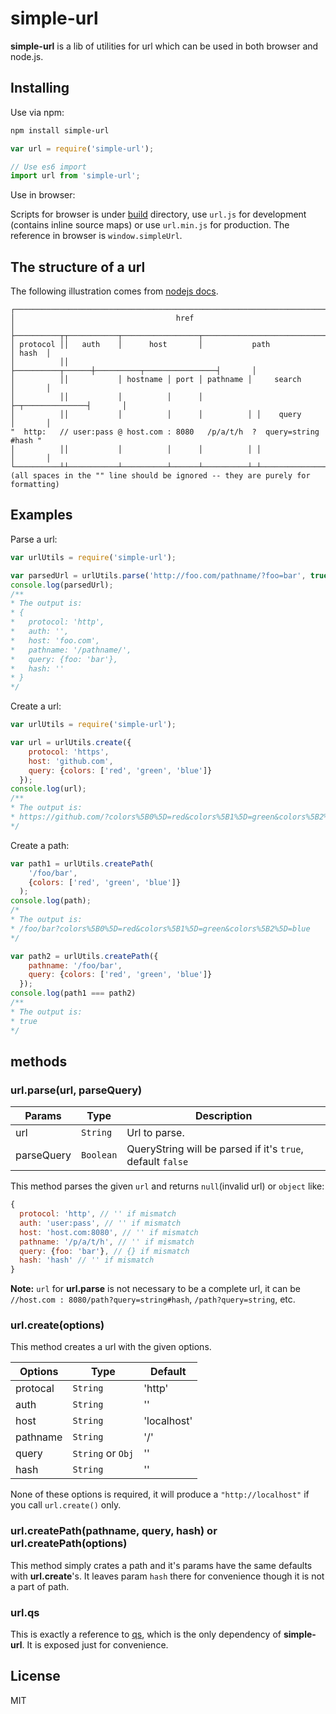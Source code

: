 # simple-url
**simple-url** is a lib of utilities for url which can be used in both browser and node.js.

## Installing
Use via npm:
```bash
npm install simple-url
```
```javascript
var url = require('simple-url');

// Use es6 import
import url from 'simple-url';
```
Use in browser:

Scripts for browser is under [build](https://github.com/Jimmy-YMJ/simple-url/tree/master/build) directory, use `url.js` for development (contains inline source maps) or use `url.min.js` for production. The reference in browser is `window.simpleUrl`.

## The structure of a url
The following illustration comes from [nodejs docs](https://nodejs.org/api/url.html).
```
┌─────────────────────────────────────────────────────────────────────────────┐
│                                    href                                     │
├──────────┬┬───────────┬─────────────────┬───────────────────────────┬───────┤
│ protocol ││   auth    │      host       │           path            │ hash  │
│          ││           ├──────────┬──────┼──────────┬────────────────┤       │
│          ││           │ hostname │ port │ pathname │     search     │       │
│          ││           │          │      │          ├─┬──────────────┤       │
│          ││           │          │      │          │ │    query     │       │
"  http:   // user:pass @ host.com : 8080   /p/a/t/h  ?  query=string   #hash "
│          ││           │          │      │          │ │              │       │
└──────────┴┴───────────┴──────────┴──────┴──────────┴─┴──────────────┴───────┘
(all spaces in the "" line should be ignored -- they are purely for formatting)
```

## Examples

Parse a url:
```javascript
var urlUtils = require('simple-url');

var parsedUrl = urlUtils.parse('http://foo.com/pathname/?foo=bar', true);
console.log(parsedUrl);
/**
* The output is:
* {
*   protocol: 'http',
*   auth: '',
*   host: 'foo.com',
*   pathname: '/pathname/',
*   query: {foo: 'bar'},
*   hash: ''
* }
*/
```

Create a url:
```javascript
var urlUtils = require('simple-url');

var url = urlUtils.create({
    protocol: 'https',
    host: 'github.com',
    query: {colors: ['red', 'green', 'blue']}
  });
console.log(url);
/**
* The output is:
* https://github.com/?colors%5B0%5D=red&colors%5B1%5D=green&colors%5B2%5D=blue
*/
```

Create a path:
```javascript
var path1 = urlUtils.createPath(
    '/foo/bar',
    {colors: ['red', 'green', 'blue']}
  );
console.log(path);
/*
* The output is:
* /foo/bar?colors%5B0%5D=red&colors%5B1%5D=green&colors%5B2%5D=blue
*/

var path2 = urlUtils.createPath({
    pathname: '/foo/bar',
    query: {colors: ['red', 'green', 'blue']}
  });
console.log(path1 === path2)
/**
* The output is:
* true
*/
```

## methods
### url.parse(url, parseQuery)

| **Params** | **Type** | **Description** |
| --- | --- | --- |
| url | `String` |  Url to parse. |
| parseQuery | `Boolean` | QueryString will be parsed if it's `true`, default `false` |

This method parses the given `url` and returns `null`(invalid url) or `object` like:
```javascript
{
  protocol: 'http', // '' if mismatch
  auth: 'user:pass', // '' if mismatch
  host: 'host.com:8080', // '' if mismatch
  pathname: '/p/a/t/h', // '' if mismatch
  query: {foo: 'bar'}, // {} if mismatch
  hash: 'hash' // '' if mismatch
}
```
__Note:__ `url` for **url.parse** is not necessary to be a complete url, it can be `//host.com : 8080/path?query=string#hash`, `/path?query=string`, etc.

### url.create(options)

This method creates a url with the given options.

| **Options** | **Type** | **Default** |
| --- | --- | --- |
| protocal | `String` | 'http' |
| auth | `String` | '' |
| host |  `String` | 'localhost' |
| pathname | `String` | '/' |
| query |  `String` or `Obj` | '' |
| hash |  `String` | '' |

None of these options is required, it will produce a `"http://localhost"` if you call `url.create()` only.

### url.createPath(pathname, query, hash) or url.createPath(options)

This method simply crates a path and it's params have the same defaults with **url.create**'s. It leaves param `hash` there for convenience though it is not a part of path.

### url.qs

This is exactly a reference to [qs](https://github.com/ljharb/qs), which is the only dependency of **simple-url**. It is exposed just for convenience.

## License
MIT
